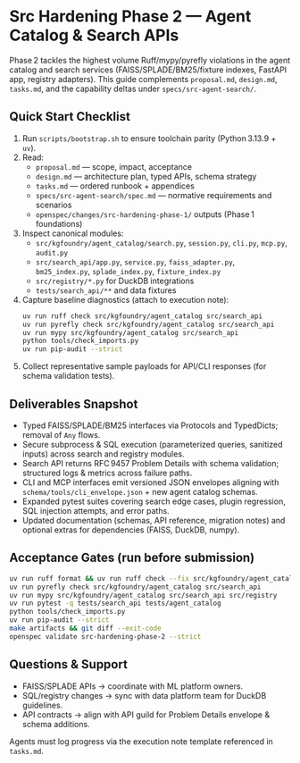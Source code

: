 # Src Hardening Phase 2 — Agent Catalog & Search APIs

Phase 2 tackles the highest volume Ruff/mypy/pyrefly violations in the agent catalog and search services (FAISS/SPLADE/BM25/fixture indexes, FastAPI app, registry adapters). This guide complements `proposal.md`, `design.md`, `tasks.md`, and the capability deltas under `specs/src-agent-search/`.

## Quick Start Checklist
1. Run `scripts/bootstrap.sh` to ensure toolchain parity (Python 3.13.9 + `uv`).
2. Read:
   - `proposal.md` — scope, impact, acceptance
   - `design.md` — architecture plan, typed APIs, schema strategy
   - `tasks.md` — ordered runbook + appendices
   - `specs/src-agent-search/spec.md` — normative requirements and scenarios
   - `openspec/changes/src-hardening-phase-1/` outputs (Phase 1 foundations)
3. Inspect canonical modules:
   - `src/kgfoundry/agent_catalog/search.py`, `session.py`, `cli.py`, `mcp.py`, `audit.py`
   - `src/search_api/app.py`, `service.py`, `faiss_adapter.py`, `bm25_index.py`, `splade_index.py`, `fixture_index.py`
   - `src/registry/*.py` for DuckDB integrations
   - `tests/search_api/**` and data fixtures
4. Capture baseline diagnostics (attach to execution note):
   ```bash
   uv run ruff check src/kgfoundry/agent_catalog src/search_api
   uv run pyrefly check src/kgfoundry/agent_catalog src/search_api
   uv run mypy src/kgfoundry/agent_catalog src/search_api
   python tools/check_imports.py
   uv run pip-audit --strict
   ```
5. Collect representative sample payloads for API/CLI responses (for schema validation tests).

## Deliverables Snapshot
- Typed FAISS/SPLADE/BM25 interfaces via Protocols and TypedDicts; removal of `Any` flows.
- Secure subprocess & SQL execution (parameterized queries, sanitized inputs) across search and registry modules.
- Search API returns RFC 9457 Problem Details with schema validation; structured logs & metrics across failure paths.
- CLI and MCP interfaces emit versioned JSON envelopes aligning with `schema/tools/cli_envelope.json` + new agent catalog schemas.
- Expanded pytest suites covering search edge cases, plugin regression, SQL injection attempts, and error paths.
- Updated documentation (schemas, API reference, migration notes) and optional extras for dependencies (FAISS, DuckDB, numpy).

## Acceptance Gates (run before submission)
```bash
uv run ruff format && uv run ruff check --fix src/kgfoundry/agent_catalog src/search_api src/registry
uv run pyrefly check src/kgfoundry/agent_catalog src/search_api
uv run mypy src/kgfoundry/agent_catalog src/search_api src/registry
uv run pytest -q tests/search_api tests/agent_catalog
python tools/check_imports.py
uv run pip-audit --strict
make artifacts && git diff --exit-code
openspec validate src-hardening-phase-2 --strict
```

## Questions & Support
- FAISS/SPLADE APIs → coordinate with ML platform owners.
- SQL/registry changes → sync with data platform team for DuckDB guidelines.
- API contracts → align with API guild for Problem Details envelope & schema additions.

Agents must log progress via the execution note template referenced in `tasks.md`.

